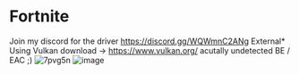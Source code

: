 # Fortnite
Join my discord for the driver https://discord.gg/WQWmnC2ANg
External*
Using Vulkan download -> https://www.vulkan.org/
acutally undetected BE / EAC ;)
![7pvg5n](https://github.com/Atrorr/FortniteInternal/assets/121629066/bbe563a8-ee33-483b-81e1-11d052e514bf)
![image](https://github.com/Atrorr/FortniteInternal/assets/121629066/8a5f3784-b4c3-4290-bca9-628f32d1dbc1)
